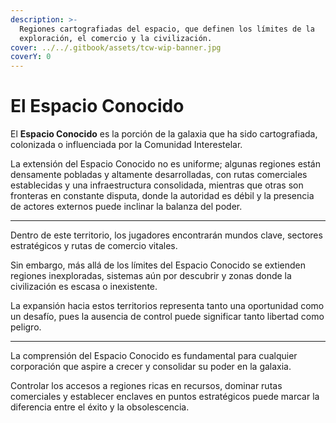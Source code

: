 ```yaml
---
description: >-
  Regiones cartografiadas del espacio, que definen los límites de la
  exploración, el comercio y la civilización.
cover: ../../.gitbook/assets/tcw-wip-banner.jpg
coverY: 0
---
```


# El Espacio Conocido

El **Espacio Conocido** es la porción de la galaxia que ha sido cartografiada, colonizada o influenciada por la Comunidad Interestelar.

La extensión del Espacio Conocido no es uniforme; algunas regiones están densamente pobladas y altamente desarrolladas, con rutas comerciales establecidas y una infraestructura consolidada, mientras que otras son fronteras en constante disputa, donde la autoridad es débil y la presencia de actores externos puede inclinar la balanza del poder.

***

Dentro de este territorio, los jugadores encontrarán mundos clave, sectores estratégicos y rutas de comercio vitales.

Sin embargo, más allá de los límites del Espacio Conocido se extienden regiones inexploradas, sistemas aún por descubrir y zonas donde la civilización es escasa o inexistente.

La expansión hacia estos territorios representa tanto una oportunidad como un desafío, pues la ausencia de control puede significar tanto libertad como peligro.

***

La comprensión del Espacio Conocido es fundamental para cualquier corporación que aspire a crecer y consolidar su poder en la galaxia.

Controlar los accesos a regiones ricas en recursos, dominar rutas comerciales y establecer enclaves en puntos estratégicos puede marcar la diferencia entre el éxito y la obsolescencia.
